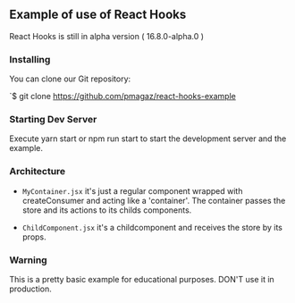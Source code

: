 ## Example of use of React Hooks 

React Hooks is still in alpha version ( 16.8.0-alpha.0 )

### Installing

You can clone our Git repository:

`$ git clone https://github.com/pmagaz/react-hooks-example

### Starting Dev Server

Execute yarn start or npm run start to start the development server and the example.

### Architecture

* `MyContainer.jsx` it's just a regular component wrapped with createConsumer and acting like a 'container'. The container passes the store and its actions to its childs components.

* `ChildComponent.jsx` it's a childcomponent and receives the store by its props.

### Warning

This is a pretty basic example for educational purposes. DON'T use it in production.